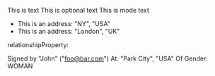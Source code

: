 This is text
This is optional text
This is mode text
-  This is an address: "NY", "USA"
-  This is an address: "London", "UK"

relationshipProperty:

Signed by "John" ("foo@bar.com")
At: "Park City", "USA"
Of Gender: WOMAN